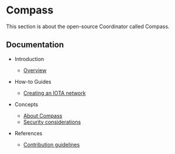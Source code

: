 # Compass

This section is about the open-source Coordinator called Compass.

## Documentation
- Introduction

    - [Overview](introduction/overview.md)

- How-to Guides

    - [Creating an IOTA network](how-to-guides/creating-a-permissioned-iota-network.md)

  
- Concepts
    - [About Compass](concepts/about-compass.md)
    - [Security considerations](concepts/security-considerations.md)

- References
    - [Contribution guidelines](references/contribution-guidelines.md)
